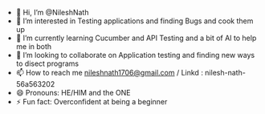 - 👋 Hi, I’m @NileshNath
- 👀 I’m interested in Testing applications and finding Bugs and cook them up 
- 🌱 I’m currently learning Cucumber and API Testing and a bit of AI to help me in both
- 💞️ I’m looking to collaborate on Application testing and finding new ways to disect programs 
- 📫 How to reach me nileshnath1706@gmail.com / Linkd : nilesh-nath-56a563202
- 😄 Pronouns: HE/HIM and the ONE 
- ⚡ Fun fact: Overconfident at being a beginner

<!---
NileshNathGit/NileshNathGit is a ✨ special ✨ repository because its `README.md` (this file) appears on your GitHub profile.
You can click the Preview link to take a look at your changes.
--->
